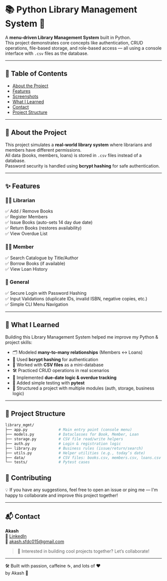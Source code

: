 # 📚 Python Library Management System 🚀  

A **menu-driven Library Management System** built in Python.  
This project demonstrates core concepts like authentication, CRUD operations, file-based storage, and role-based access — all using a console interface with `.csv` files as the database.  

---

## 📌 Table of Contents  
- [About the Project](#about-the-project)  
- [Features](#features)  
- [Screenshots](#screenshots)  
- [What I Learned](#what-i-learned)  
- [Contact](#contact)  
- [Project Structure](#project-structure)  

---

## 📖 About the Project  

This project simulates a **real-world library system** where librarians and members have different permissions.  
All data (books, members, loans) is stored in `.csv` files instead of a database.  
Password security is handled using **bcrypt hashing** for safe authentication.  

---

## ✨ Features  

### 👩‍🏫 Librarian  
✅ Add / Remove Books  
✅ Register Members  
✅ Issue Books (auto-sets 14 day due date)  
✅ Return Books (restores availability)  
✅ View Overdue List  

### 👨‍🎓 Member  
✅ Search Catalogue by Title/Author  
✅ Borrow Books (if available)  
✅ View Loan History  

### 🔐 General  
✅ Secure Login with Password Hashing  
✅ Input Validations (duplicate IDs, invalid ISBN, negative copies, etc.)  
✅ Simple CLI Menu Navigation  

---


## 📘 What I Learned  

Building this Library Management System helped me improve my Python & project skills:  

- 🗂️ Modeled **many-to-many relationships** (Members ↔ Loans)  
- 🔐 Used **bcrypt hashing** for authentication  
- 📁 Worked with **CSV files** as a mini-database  
- 🛠️ Practiced CRUD operations in real scenarios  
- 🔄 Implemented **due-date logic & overdue tracking**  
- 🧪 Added simple testing with **pytest**  
- 🎯 Structured a project with multiple modules (auth, storage, business logic)  

---

## 📂 Project Structure  

```bash
library_mgmt/
├── app.py              # Main entry point (console menu)
├── models.py           # Dataclasses for Book, Member, Loan
├── storage.py          # CSV file read/write helpers
├── auth.py             # Login & registration logic
├── library.py          # Business rules (issue/return/search)
├── utils.py            # Helper utilities (e.g., today’s date)
├── data/               # CSV files: books.csv, members.csv, loans.csv
└── tests/              # Pytest cases

```

## 🙌 Contributing

💡 If you have any suggestions, feel free to open an issue or ping me — I'm happy to collaborate and improve this project together!

---
 
## 📬 Contact

**Akash**  
🔗 [LinkedIn](https://www.linkedin.com)  
📧 akash.sfdc015@gmail.com  

> 🚀 Interested in building cool projects together? Let’s collaborate!

---

🛠️ Built with passion, caffeine ☕, and lots of ❤️  
by Akash 🚀
